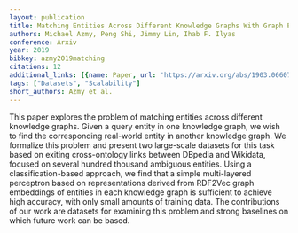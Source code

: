 ```yaml
---
layout: publication
title: Matching Entities Across Different Knowledge Graphs With Graph Embeddings
authors: Michael Azmy, Peng Shi, Jimmy Lin, Ihab F. Ilyas
conference: Arxiv
year: 2019
bibkey: azmy2019matching
citations: 12
additional_links: [{name: Paper, url: 'https://arxiv.org/abs/1903.06607'}]
tags: ["Datasets", "Scalability"]
short_authors: Azmy et al.
---
```

This paper explores the problem of matching entities across different
knowledge graphs. Given a query entity in one knowledge graph, we wish to find
the corresponding real-world entity in another knowledge graph. We formalize
this problem and present two large-scale datasets for this task based on
exiting cross-ontology links between DBpedia and Wikidata, focused on several
hundred thousand ambiguous entities. Using a classification-based approach, we
find that a simple multi-layered perceptron based on representations derived
from RDF2Vec graph embeddings of entities in each knowledge graph is sufficient
to achieve high accuracy, with only small amounts of training data. The
contributions of our work are datasets for examining this problem and strong
baselines on which future work can be based.